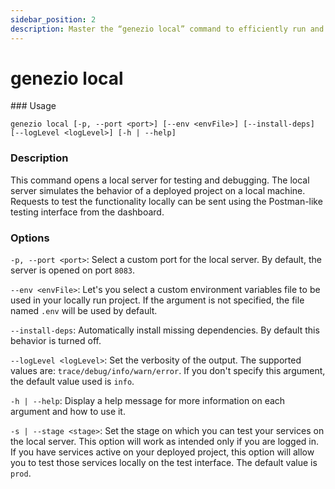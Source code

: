 ```yaml
---
sidebar_position: 2
description: Master the “genezio local” command to efficiently run and test your Genezio projects on your local machine. Optimize your development workflow with this guide
---
```


# genezio local

<head>
  <title>genezio local CLI Command | Genezio Documentation</title>
</head>
### Usage

`genezio local [-p, --port <port>] [--env <envFile>] [--install-deps] [--logLevel <logLevel>] [-h | --help]`

### Description

This command opens a local server for testing and debugging. The local server simulates the behavior of a deployed project on a local machine. Requests to test the functionality locally can be sent using the Postman-like testing interface from the dashboard.

### Options

`-p, --port <port>`: Select a custom port for the local server. By default, the server is opened on port `8083`.

`--env <envFile>`: Let's you select a custom environment variables file to be used in your locally run project. If the argument is not specified, the file named `.env` will be used by default.

`--install-deps`: Automatically install missing dependencies. By default this behavior is turned off.

`--logLevel <logLevel>`: Set the verbosity of the output. The supported values are: `trace/debug/info/warn/error`. If you don't specify this argument, the default value used is `info`.

`-h | --help`: Display a help message for more information on each argument and how to use it.

`-s | --stage <stage>`: Set the stage on which you can test your services on the local server. This option will work as intended only if you are logged in. If you have services active on your deployed project, this option will allow you to test those services locally on the test interface. The default value is `prod`.
